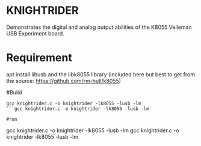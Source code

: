 # KNIGHTRIDER

Demonstrates the digital and analog output abilities of the K8055 Velleman USB Experiment board.

# Requirement
apt install libusb
and the libk8055 library (included here but best to get from the source: https://github.com/rm-hull/k8055)

#Build
```
gcc knightrider.c -o knightrider -lk8055 -lusb -lm
```gcc knightrider.c -o knightrider -lk8055 -lusb -lm

#run
```
gcc knightrider.c -o knightrider -lk8055 -lusb -lm
gcc knightrider.c -o knightrider -lk8055 -lusb -lm
```